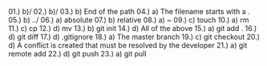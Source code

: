 01.) b)/
02.) b)/
03.) b) End of the path
04.) a) The filename starts with a .
05.) b) ../
06.) a) absolute
07.) b) relative
08.) a) ~
09.) c) touch
10.) a) rm
11.) c) cp
12.) d) mv
13.) b) git init
14.) d) All of the above
15.) a) git add .
16.) d) git diff
17.) d) .gitignore
18.) a) The master branch
19.) c) git checkout
20.) d) A conflict is created that must be resolved by the developer
21.) a) git remote add
22.) d) git push
23.) a) git pull
